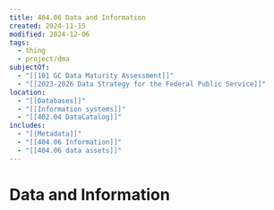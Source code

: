 ```yaml
---
title: 404.06 Data and Information
created: 2024-11-15
modified: 2024-12-06
tags:
  - thing
  - project/dma
subjectOf:
  - "[[101 GC Data Maturity Assessment]]"
  - "[[2023-2026 Data Strategy for the Federal Public Service]]"
location:
  - "[[Databases]]"
  - "[[Information systems]]"
  - "[[402.04 DataCatalog]]"
includes:
  - "[[Metadata]]"
  - "[[404.06 Information]]"
  - "[[404.06 data assets]]"
---
```

# Data and Information
